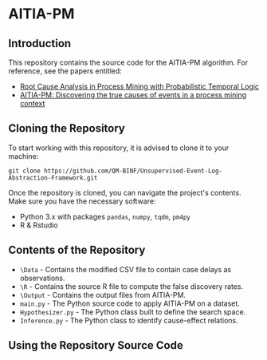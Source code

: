 # AITIA-PM

## Introduction
This repository contains the source code for the AITIA-PM algorithm. For reference, see the papers entitled:

- [Root Cause Analysis in Process Mining with Probabilistic Temporal Logic](https://doi.org/10.1007/978-3-030-98581-3_6)
- [AITIA-PM: Discovering the true causes of events in a process mining context](https://doi.org/10.1016/j.engappai.2023.107145)

## Cloning the Repository

To start working with this repository, it is advised to clone it to your machine:

    git clone https://github.com/QM-BINF/Unsupervised-Event-Log-Abstraction-Framework.git

Once the repository is cloned, you can navigate the project's contents. Make sure you have the necessary software:

- Python 3.x with packages `pandas`, `numpy`, `tqdm`, `pm4py`
- R & Rstudio

## Contents of the Repository
* `\Data` - Contains the modified CSV file to contain case delays as observations.
* `\R` - Contains the source R file to compute the false discovery rates.
* `\Output` - Contains the output files from AITIA-PM.
* `main.py` - The Python source code to apply AITIA-PM on a dataset.
* `Hypothesizer.py` - The Python class built to define the search space.
* `Inference.py` - The Python class to identify cause-effect relations.

## Using the Repository Source Code

